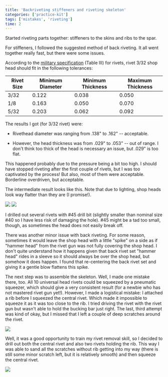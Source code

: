 ```yaml
---
title: 'Backriveting stiffeners and riveting skeleton'
categories: ['practice-kit']
tags: ['mistakes', 'riveting']
time: 2
---
```


Started riveting parts together: stiffeners to the skins and ribs to the spar.

<!-- more -->

For stiffeners, I followed the suggested method of back riveting. It all went together really fast, but there were some issues.

According to the [military specification](https://www.vansaircraft.com/wp-content/uploads/2019/02/MIL-R-47196A_MI.pdf) (Table III) for rivets, rivet 3/32 shop head should fit in the following tolerances:

| Rivet Size | Minimum Diameter | Minimum Thickness | Maximum Thickness |
| ---------- | ---------------- | ----------------- | ----------------- |
| 3/32       | 0.122            | 0.038             | 0.050             |
| 1/8        | 0.163            | 0.050             | 0.070             |
| 5/32       | 0.203            | 0.062             | 0.092             |

The results I got (for 3/32 rivet) were:

- Rivethead diameter was ranging from .138" to .162" -- acceptable.

- However, the head thickness was from .029" to .053" -- out of range. I don't think too thick of the head is necessary an issue, but .029" is too flat.

This happened probably due to the pressure being a bit too high. I should have stopped riveting after the first couple of rivets, but I was too captivated by the process! But also, most of them were acceptable. Borderline overdriven, but acceptable.

The intermediate result looks like this. Note that due to lighting, shop heads look way flatter than they are (I promise!).

![](0-stiffeners-riveted.jpeg)
![](1-stiffeners-riveted.jpeg)

I drilled out several rivets with #45 drill bit (slightly smaller than nominal size #40 so I have less risk of damaging the hole). #45 might be a tad too small, though, as sometimes the head does not easily break off.

There was another minor issue with back riveting. For some reason, sometimes it would leave the shop head with a little "spike" on a side as if "hammer head" from the rivet gun was not fully covering the shop head. I don't quite understand how it happens given that back rivet set "hammer head" rides in a sleeve so it should always be over the shop head, but somehow it does happen. I found that re-centering the back rivet set and giving it a gentle blow flattens this spike.

<Mistake />

The next step was to assemble the skeleton. Well, I made one mistake there, too. All 10 universal head rivets could be squeezed by a pneumatic squeezer, which should give a very consistent result (for a newbie who has not mastered rivet gun yet!). However, I made a logistical mistake: I attached a rib before I squeezed the central rivet. Which made it impossible to squeeze it as it was too close to the rib. I tried driving the rivet with the rivet gun but wasn't able to hold the bucking bar just right. The last, third attempt was kind of okay, but I missed that I left a couple of deep scratches around the rivet.

![](2-damaged-spar.jpeg)

Well, it was a good opportunity to train my rivet removal skill, so I decided to drill out both the central rivet and also two rivets holding the rib. This way I was able to sand all the scratches without rib getting into my way (there is still some minor scratch left, but it is relatively smooth) and then squeeze the central rivet.

![](3-scratches-removed.jpeg)
